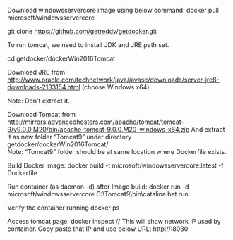 Download windowsservercore image using below command:
docker pull microsoft/windowsservercore 

git clone https://github.com/getreddy/getdocker.git

To run tomcat, we need to install JDK and JRE path set. 

cd getdocker/dockerWin2016Tomcat

Download JRE from http://www.oracle.com/technetwork/java/javase/downloads/server-jre8-downloads-2133154.html 
(choose Windows x64)

Note: Don't extract it. 

Download Tomcat from http://mirrors.advancedhosters.com/apache/tomcat/tomcat-9/v9.0.0.M20/bin/apache-tomcat-9.0.0.M20-windows-x64.zip 
And extract it as new folder “Tomcat9” under directory getdocker/dockerWin2016Tomcat/  
Note: “Tomcat9” folder should be at same location where Dockerfile exists. 

Build Docker image:
docker build -t microsoft/windowsservercore:latest -f Dockerfile .

Run container (as daemon -d) after Image build:
docker run -d microsoft/windowsservercore C:\Tomcat9\bin\catalina.bat run

Verify the container running 
docker ps 

Access tomcat page:
docker inspect <ContainerID> 
// This will show network IP used by container. Copy paste that IP and use below URL:
http://<IP>:8080 
